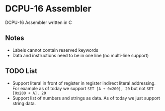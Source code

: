 # DCPU-16 Assembler

DCPU-16 Assembler written in C

## Notes

* Labels cannot contain reserved keywords
* Data and instructions need to be in one line (no multi-line support)

## TODO List
* Support literal in front of register in register indirect literal addressing.
For example as of today we support `SET [A + 0x200], 20` but not `SET [0x200 + A], 20`
* Support list of numbers and strings as data. As of today we just support string data.
